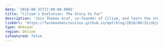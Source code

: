 ```yaml
---
date: '2018-08-31T17:00:00.000Z'
title: "Cilium's Evolution: The Story So Far"
description: 'Join Thomas Graf, co-founder of Cilium, and learn the story of Cilium: how it all got started, and why the project was open from day one'
linkUrl: 'https://facebookmicrosites.github.io/bpf/blog/2018/08/31/object-lifetime.html'
type: Webinar
region: Online
isFeatured: false
---
```

